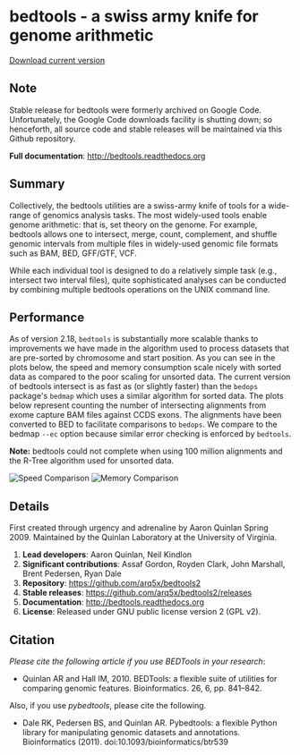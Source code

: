 bedtools - a swiss army knife for genome arithmetic         
===================================================

[Download current version](https://github.com/arq5x/bedtools2/releases/latest)

Note
-------
Stable release for bedtools were formerly archived on Google Code. Unfortunately, the Google Code
downloads facility is shutting down; so henceforth, all source code and stable releases will be 
maintained via this Github repository.

**Full documentation**:  http://bedtools.readthedocs.org

Summary
-------
Collectively, the bedtools utilities are a swiss-army knife of tools for a wide-range of genomics analysis tasks. The most widely-used tools enable genome arithmetic: that is, set theory on the genome. For example, bedtools allows one to intersect, merge, count, complement, and shuffle genomic intervals from multiple files in widely-used genomic file formats such as BAM, BED, GFF/GTF, VCF.

While each individual tool is designed to do a relatively simple task (e.g., intersect two interval files), quite sophisticated analyses can be conducted by combining multiple bedtools operations on the UNIX command line.


Performance
-----------
As of version 2.18, ``bedtools`` is substantially more scalable thanks to improvements we have made in the algorithm used to process datasets that are pre-sorted
by chromosome and start position. As you can see in the plots below, the speed and memory consumption scale nicely
with sorted data as compared to the poor scaling for unsorted data. The current version of bedtools intersect is as fast as (or slightly faster) than the ``bedops`` package's ``bedmap`` which uses a similar algorithm for sorted data.  The plots below represent counting the number of intersecting alignments from exome capture BAM files against CCDS exons.
The alignments have been converted to BED to facilitate comparisons to ``bedops``. We compare to the bedmap ``--ec`` option because similar error checking is enforced by ``bedtools``.


**Note:** bedtools could not complete when using 100 million alignments and the R-Tree algorithm used for unsorted data.


![Speed Comparison](http://bedtools.readthedocs.org/en/latest/_images/speed-comparo.png)
![Memory Comparison](http://bedtools.readthedocs.org/en/latest/_images/memory-comparo.png)


Details
-------
First created through urgency and adrenaline by Aaron Quinlan Spring 2009. 
Maintained by the Quinlan Laboratory at the University of Virginia.

1. **Lead developers**:           Aaron Quinlan, Neil Kindlon
2. **Significant contributions**: Assaf Gordon, Royden Clark, John Marshall, Brent Pedersen, Ryan Dale
3. **Repository**:                https://github.com/arq5x/bedtools2
4. **Stable releases**:           https://github.com/arq5x/bedtools2/releases
5. **Documentation**:             http://bedtools.readthedocs.org
6. **License**:                   Released under GNU public license version 2 (GPL v2).


Citation
--------
*Please cite the following article if you use BEDTools in your research*:
  * Quinlan AR and Hall IM, 2010. BEDTools: a flexible suite of utilities for comparing genomic features. Bioinformatics. 26, 6, pp. 841–842. 

Also, if you use *pybedtools*, please cite the following.
  * Dale RK, Pedersen BS, and Quinlan AR. Pybedtools: a flexible Python library for manipulating genomic datasets and annotations. Bioinformatics (2011). doi:10.1093/bioinformatics/btr539

